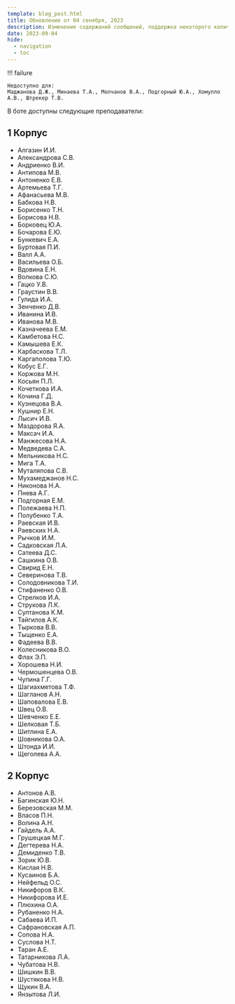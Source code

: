 ```yaml
---
template: blog_post.html
title: Обновление от 04 сенября, 2023 
description: Изменение содержаний сообщений, поддержка некоторого количества преподавателей
date: 2023-09-04
hide:
  - navigation
  - toc
---
```


!!! failure

    Недоступно для:
    Маджанова Д.Ж., Минаева Т.А., Молчанов В.А., Подгорный Ю.А., Хомулло А.В., Штрекер Т.В.

В боте доступны следующие преподаватели:

## 1 Корпус

- Алгазин И.И.
- Александрова С.В.
- Андриенко В.И.
- Антипова М.В.
- Антоненко Е.В.
- Артемьева Т.Г.
- Афанасьева М.В.
- Бабкова Н.В.
- Борисенко Т.Н.
- Борисова Н.В.
- Борковец Ю.А.
- Бочарова Е.Ю.
- Бункевич Е.А.
- Буртовая П.И.
- Валл А.А.
- Васильева О.Б.
- Вдовина Е.Н.
- Волкова С.Ю.
- Гацко У.В.
- Граустин В.В.
- Гулида И.А.
- Зенченко Д.В.
- Иванина И.В.
- Иванова М.В.
- Казначеева Е.М.
- Камбетова Н.С.
- Камышева Е.К.
- Карбаскова Т.Л.
- Каргаполова Т.Ю.
- Кобус Е.Г.
- Коржова М.Н.
- Косьян П.Л.
- Кочеткова И.А.
- Кочина Г.Д.
- Кузнецова В.А.
- Кушнир Е.Н.
- Лысич И.В.
- Маздорова Я.А.
- Максач И.А.
- Манжесова Н.А.
- Медведева С.А.
- Мельникова Н.С.
- Мига Т.А.
- Муталяпова С.В.
- Мухамеджанов Н.С.
- Никонова Н.А.
- Пнева А.Г.
- Подгорная Е.М.
- Полежаева Н.П.
- Полубенко Т.А.
- Раевская И.В.
- Раевских Н.А.
- Рычков И.М.
- Садковская Л.А.
- Сатеева Д.С.
- Сашкина О.В.
- Свирид Е.Н.
- Северинова Т.В.
- Солодовникова Т.И.
- Стифаненко О.В.
- Стрелков И.А.
- Струкова Л.К.
- Султанова К.М.
- Тайгилов А.К.
- Тыркова В.В.
- Тыщенко Е.А.
- Фадеева В.В.
- Колесникова В.О.
- Флах Э.П.
- Хорошева Н.И.
- Чермошенцева О.В.
- Чупина Г.Г.
- Шагиахметова Т.Ф.
- Шагланов А.Н.
- Шаповалова Е.В.
- Швец О.В.
- Шевченко Е.Е.
- Шелковая Т.Б.
- Шитлина Е.А.
- Шовникова О.А.
- Штонда И.И.
- Щеголева А.А.


## 2 Корпус

- Антонов А.В.
- Багинская Ю.Н.
- Березовская М.М.
- Власов П.Н.
- Волина А.Н.
- Гайдель А.А.
- Грушецкая М.Г.
- Дегтерева Н.А.
- Демиденко Т.В.
- Зорик Ю.В.
- Кислая Н.В.
- Кусаинов Б.А.
- Нейфельд О.С.
- Никифоров В.К.
- Никифорова И.Е.
- Плюхина О.А.
- Рубаненко Н.А.
- Сабаева И.П.
- Сафрановская А.П.
- Сопова Н.А.
- Суслова Н.Т.
- Таран А.Е.
- Татарникова Л.А.
- Чубатова Н.В.
- Шишкин В.В.
- Шустякова Н.В.
- Щукин В.А.
- Янзытова Л.И.
